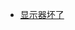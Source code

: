 
- [显示器坏了](../pages/23.8.18-显示器坏了.md)
<custom-directory />
<script setup>
import customDirectory from './components/customDirectory.vue'
</script>



